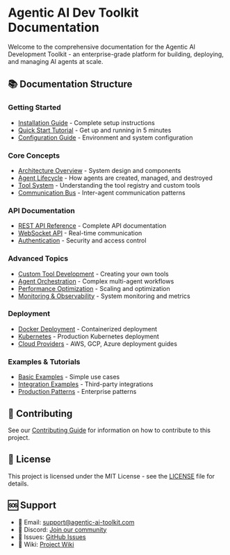 # Agentic AI Dev Toolkit Documentation

Welcome to the comprehensive documentation for the Agentic AI Development Toolkit - an enterprise-grade platform for building, deploying, and managing AI agents at scale.

## 📚 Documentation Structure

### Getting Started
- [Installation Guide](installation.md) - Complete setup instructions
- [Quick Start Tutorial](quickstart.md) - Get up and running in 5 minutes
- [Configuration Guide](configuration.md) - Environment and system configuration

### Core Concepts
- [Architecture Overview](architecture.md) - System design and components
- [Agent Lifecycle](agent-lifecycle.md) - How agents are created, managed, and destroyed
- [Tool System](tool-system.md) - Understanding the tool registry and custom tools
- [Communication Bus](communication-bus.md) - Inter-agent communication patterns

### API Documentation
- [REST API Reference](api/README.md) - Complete API documentation
- [WebSocket API](api/websocket.md) - Real-time communication
- [Authentication](api/authentication.md) - Security and access control

### Advanced Topics
- [Custom Tool Development](advanced/custom-tools.md) - Creating your own tools
- [Agent Orchestration](advanced/orchestration.md) - Complex multi-agent workflows
- [Performance Optimization](advanced/performance.md) - Scaling and optimization
- [Monitoring & Observability](advanced/monitoring.md) - System monitoring and metrics

### Deployment
- [Docker Deployment](deployment/docker.md) - Containerized deployment
- [Kubernetes](deployment/kubernetes.md) - Production Kubernetes deployment
- [Cloud Providers](deployment/cloud.md) - AWS, GCP, Azure deployment guides

### Examples & Tutorials
- [Basic Examples](../examples/README.md) - Simple use cases
- [Integration Examples](../examples/integrations/README.md) - Third-party integrations
- [Production Patterns](../examples/production/README.md) - Enterprise patterns

## 🤝 Contributing

See our [Contributing Guide](../CONTRIBUTING.md) for information on how to contribute to this project.

## 📄 License

This project is licensed under the MIT License - see the [LICENSE](../LICENSE) file for details.

## 🆘 Support

- 📧 Email: support@agentic-ai-toolkit.com
- 💬 Discord: [Join our community](https://discord.gg/agentic-ai)
- 🐛 Issues: [GitHub Issues](https://github.com/yourusername/agentic-ai-dev-toolkit/issues)
- 📖 Wiki: [Project Wiki](https://github.com/yourusername/agentic-ai-dev-toolkit/wiki)